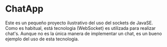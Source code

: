 # ChatApp
Este es un pequeño proyecto ilustrativo del uso del sockets de JavaSE. Como es habitual, está tecnologia (WebSocket) es utilizada para realizar chat's. Aunque no es la única manera de implementar un chat, es un bueno ejemplo del uso de esta tecnologia.
